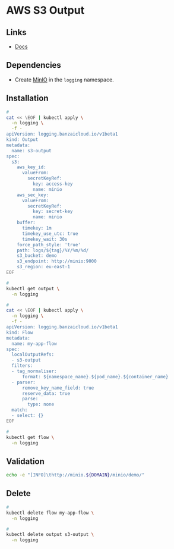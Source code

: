 # AWS S3 Output

## Links

- [Docs](https://banzaicloud.com/docs/one-eye/logging-operator/plugins/outputs/s3/)

## Dependencies

- Create [MinIO](/minio/README.md#helm) in the `logging` namespace.

## Installation

```sh
#
cat << \EOF | kubectl apply \
  -n logging \
  -f -
apiVersion: logging.banzaicloud.io/v1beta1
kind: Output
metadata:
  name: s3-output
spec:
  s3:
    aws_key_id:
      valueFrom:
        secretKeyRef:
          key: access-key
          name: minio
    aws_sec_key:
      valueFrom:
        secretKeyRef:
          key: secret-key
          name: minio
    buffer:
      timekey: 1m
      timekey_use_utc: true
      timekey_wait: 30s
    force_path_style: 'true'
    path: logs/${tag}/%Y/%m/%d/
    s3_bucket: demo
    s3_endpoint: http://minio:9000
    s3_region: eu-east-1
EOF

#
kubectl get output \
  -n logging

#
cat << \EOF | kubectl apply \
  -n logging \
  -f -
apiVersion: logging.banzaicloud.io/v1beta1
kind: Flow
metadata:
  name: my-app-flow
spec:
  localOutputRefs:
  - s3-output
  filters:
  - tag_normaliser:
      format: ${namespace_name}.${pod_name}.${container_name}
  - parser:
      remove_key_name_field: true
      reserve_data: true
      parse:
        type: none
  match:
  - select: {}
EOF

#
kubectl get flow \
  -n logging
```

## Validation

```sh
echo -e "[INFO]\thttp://minio.${DOMAIN}/minio/demo/"
```

## Delete

```sh
#
kubectl delete flow my-app-flow \
  -n logging

#
kubectl delete output s3-output \
  -n logging
```
